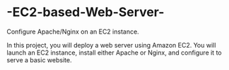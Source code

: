 # -EC2-based-Web-Server-

Configure Apache/Nginx on an EC2 instance. 

In this project, you will deploy a web server using Amazon EC2. You will launch 
an EC2 instance, install either Apache or Nginx, and configure it to serve a basic 
website.
